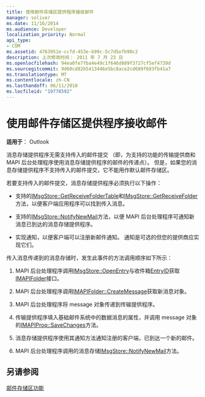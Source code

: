 ```yaml
---
title: 使用邮件存储区提供程序接收邮件
manager: soliver
ms.date: 11/16/2014
ms.audience: Developer
localization_priority: Normal
api_type:
- COM
ms.assetid: 4763951e-ccfd-453e-b99c-5c7d5efb90c2
description: 上次修改时间： 2011 年 7 月 23 日
ms.openlocfilehash: 94ea0fe7fba4e49c1f646d889f3727cf5ef4739d
ms.sourcegitcommit: 9d60cd82b5413446e5bc8ace2cd689f683fb41a7
ms.translationtype: MT
ms.contentlocale: zh-CN
ms.lasthandoff: 06/11/2018
ms.locfileid: "19778592"
---
```

# <a name="receiving-messages-by-using-message-store-providers"></a>使用邮件存储区提供程序接收邮件

  
  
**适用于**： Outlook 
  
消息存储提供程序无需支持传入的邮件提交 （即，为支持的功能的传输提供商和 MAPI 后台处理程序使用消息存储提供程序的邮件的传递点）。 但是，如果您的消息存储提供程序不支持传入的邮件提交，它不能用作默认邮件存储区。
  
若要支持传入的邮件提交，消息存储提供程序必须执行以下操作：
  
- 支持的[IMsgStore::GetReceiveFolderTable](imsgstore-getreceivefoldertable.md)和[IMsgStore::GetReceiveFolder](imsgstore-getreceivefolder.md)方法，以便客户端应用程序可以找到传入消息。 
    
- 支持的[IMsgStore::NotifyNewMail](imsgstore-notifynewmail.md)方法，以便 MAPI 后台处理程序可通知新消息已到达的消息存储提供程序。 
    
- 实现通知，以便客户端可以注册新邮件通知。 通知是可选的但您的提供商应实现它们。
    
传入消息传递到的消息存储时，发生此事件的方法调用顺序如下所示：
  
1. MAPI 后台处理程序调用[IMsgStore::OpenEntry](imsgstore-openentry.md)与收件箱[EntryID](entryid.md)获取[IMAPIFolder](imapifolderimapicontainer.md)接口。 
    
2. MAPI 后台处理程序调用[IMAPIFolder::CreateMessage](imapifolder-createmessage.md)获取新消息对象。 
    
3. MAPI 后台处理程序将 message 对象传递到传输提供程序。
    
4. 传输提供程序填入基础邮件系统中的数据消息的属性，并调用 message 对象的[IMAPIProp::SaveChanges](imapiprop-savechanges.md)方法。 
    
5. 消息存储提供程序使用其通知方法通知注册的客户端，已到达一个新的邮件。
    
6. MAPI 后台处理程序调用的消息存储[IMsgStore::NotifyNewMail](imsgstore-notifynewmail.md)方法。 
    
## <a name="see-also"></a>另请参阅



[邮件存储区功能](message-store-features.md)

